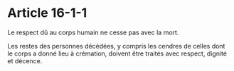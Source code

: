 # Article 16-1-1

Le respect dû au corps humain ne cesse pas avec la mort.

Les restes des personnes décédées, y compris les cendres de celles dont le corps a donné lieu à crémation, doivent être traités avec respect, dignité et décence.
